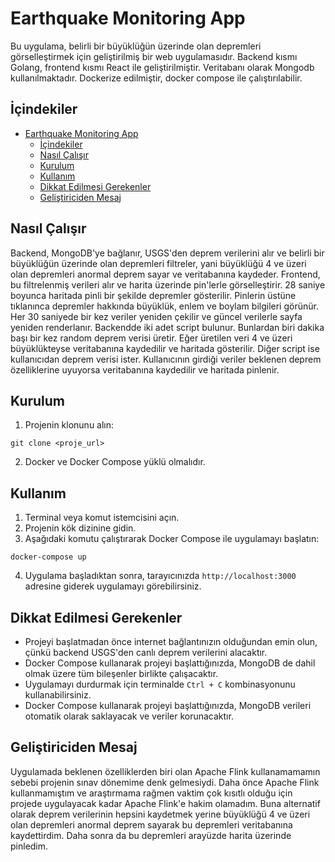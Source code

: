 # Earthquake Monitoring App

Bu uygulama, belirli bir büyüklüğün üzerinde olan depremleri görselleştirmek için geliştirilmiş bir web uygulamasıdır. Backend kısmı Golang, frontend kısmı React ile geliştirilmiştir. Veritabanı olarak Mongodb kullanılmaktadır. Dockerize edilmiştir, docker compose ile çalıştırılabilir.

## İçindekiler

- [Earthquake Monitoring App](#earthquake-monitoring-app)
  - [İçindekiler](#i̇çindekiler)
  - [Nasıl Çalışır](#nasıl-çalışır)
  - [Kurulum](#kurulum)
  - [Kullanım](#kullanım)
  - [Dikkat Edilmesi Gerekenler](#dikkat-edilmesi-gerekenler)
  - [Geliştiriciden Mesaj](#geliştiriciden-mesaj)

## Nasıl Çalışır

Backend, MongoDB'ye bağlanır, USGS'den deprem verilerini alır ve belirli bir büyüklüğün üzerinde olan depremleri filtreler, yani büyüklüğü 4 ve üzeri olan depremleri anormal deprem sayar ve veritabanına kaydeder. Frontend, bu filtrelenmiş verileri alır ve harita üzerinde pin'lerle görselleştirir. 28 saniye boyunca haritada pinli bir şekilde depremler gösterilir. Pinlerin üstüne tıklanınca depremler hakkında büyüklük, enlem ve boylam bilgileri görünür. Her 30 saniyede bir kez veriler yeniden çekilir ve güncel verilerle sayfa yeniden renderlanır. Backendde iki adet script bulunur. Bunlardan biri dakika başı bir kez random deprem verisi üretir. Eğer üretilen veri 4 ve üzeri büyüklükteyse veritabanına kaydedilir ve haritada gösterilir. Diğer script ise kullanıcıdan deprem verisi ister. Kullanıcının girdiği veriler beklenen deprem özelliklerine uyuyorsa veritabanına kaydedilir ve haritada pinlenir.

## Kurulum

1. Projenin klonunu alın:

```
git clone <proje_url>
```

2. Docker ve Docker Compose yüklü olmalıdır.

## Kullanım

1. Terminal veya komut istemcisini açın.
2. Projenin kök dizinine gidin.
3. Aşağıdaki komutu çalıştırarak Docker Compose ile uygulamayı başlatın:

```
docker-compose up
```

4. Uygulama başladıktan sonra, tarayıcınızda `http://localhost:3000` adresine giderek uygulamayı görebilirsiniz.

## Dikkat Edilmesi Gerekenler

- Projeyi başlatmadan önce internet bağlantınızın olduğundan emin olun, çünkü backend USGS'den canlı deprem verilerini alacaktır.
- Docker Compose kullanarak projeyi başlattığınızda, MongoDB de dahil olmak üzere tüm bileşenler birlikte çalışacaktır.
- Uygulamayı durdurmak için terminalde `Ctrl + C` kombinasyonunu kullanabilirsiniz.
- Docker Compose kullanarak projeyi başlattığınızda, MongoDB verileri otomatik olarak saklayacak ve veriler korunacaktır.

## Geliştiriciden Mesaj

Uygulamada beklenen özelliklerden biri olan Apache Flink kullanamamamın sebebi projenin sınav dönemime denk gelmesiydi. Daha önce Apache Flink kullanmamıştım ve araştırmama rağmen vaktim çok kısıtlı olduğu için projede uygulayacak kadar Apache Flink'e hakim olamadım. Buna alternatif olarak deprem verilerinin hepsini kaydetmek yerine büyüklüğü 4 ve üzeri olan depremleri anormal deprem sayarak bu depremleri veritabanına kaydettirdim. Daha sonra da bu depremleri arayüzde harita üzerinde pinledim.
